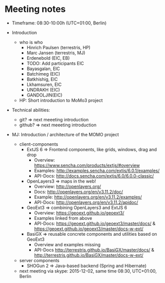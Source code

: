 # Meeting notes

- Timeframe: 08:30-10:00h (UTC+01:00, Berlin)
- Introduction
  - who is who
    - Hinrich Paulsen (terrestris, HP)
    - Marc Jansen (terrestris, MJ)
    - Erdenebold (EIC, EB)
    - TODO: Add participants EIC
    - Bayasgalan, EIC
    - Batchimeg (EIC)
    - Batkhishig, EIC
    - Lkhamsuren, EIC
    - UNDRAKH (EIC)
    - GANDOLJIN(EIC)
  - HP: Short introduction to MoMo3 project

- Technical abilities:
  - git? => next meeeting introduction
  - github? => next meeeting introduction

- MJ: Introduction / architecture of the MOMO project
  - client-components
    - ExtJS 6 => Frontend components, like grids, windows, drag and drop
      - Overview: https://www.sencha.com/products/extjs/#overview
      - Examples: http://examples.sencha.com/extjs/6.0.1/examples/
      - API-Docs: http://docs.sencha.com/extjs/6.0/6.0.0-classic/
    - OpenLayers3 => maps in the web!
      - Overview: http://openlayers.org/
      - Docs: http://openlayers.org/en/v3.11.2/doc/
      - Example: http://openlayers.org/en/v3.11.2/examples/
      - API-Docs: http://openlayers.org/en/v3.11.2/apidoc/
    - GeoExt3 => combining OpenLayers3 and ExtJS 6
      - Overview: https://geoext.github.io/geoext3/
      - Examples linked from above
      - API-Docs: https://geoext.github.io/geoext3/master/docs/ & https://geoext.github.io/geoext3/master/docs-w-ext/
    - BasiGX => reusable concrete components and utilities based on GeoExt3
      - Overview and examples missing
      - API-Docs http://terrestris.github.io/BasiGX/master/docs/ & http://terrestris.github.io/BasiGX/master/docs-w-ext/
  - server components
    - SHOGun 2 => Java-based backend (Spring and Hibernate)
  - next meeting via skype: 2015-12-02, same time 08:30, UTC+01:00, Berlin
